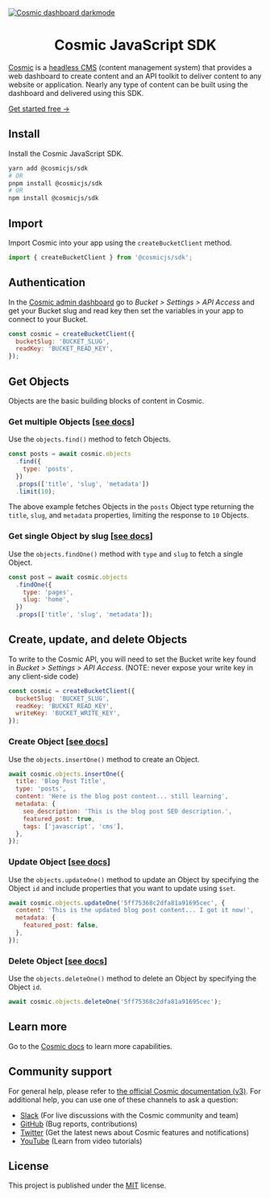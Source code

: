 <a href="https://beta.cosmicjs.com/signup">
  <img src="https://imgix.cosmicjs.com/ca74e2f0-c8e4-11ed-b01d-23d7b265c299-cosmic-dashboard-dark.png?w=2000&auto=format" alt="Cosmic dashboard darkmode" />
</a>

<h1 align="center">Cosmic JavaScript SDK</h1>

[Cosmic](https://www.cosmicjs.com/) is a [headless CMS](https://www.cosmicjs.com/headless-cms) (content management system) that provides a web dashboard to create content and an API toolkit to deliver content to any website or application. Nearly any type of content can be built using the dashboard and delivered using this SDK.

[Get started free →](https://beta.cosmicjs.com/signup)

## Install

Install the Cosmic JavaScript SDK.

```bash
yarn add @cosmicjs/sdk
# OR
pnpm install @cosmicjs/sdk
# OR
npm install @cosmicjs/sdk
```

## Import

Import Cosmic into your app using the `createBucketClient` method.

```jsx
import { createBucketClient } from '@cosmicjs/sdk';
```

## Authentication

In the [Cosmic admin dashboard](https://beta.cosmicjs.com/login) go to _Bucket > Settings > API Access_ and get your Bucket slug and read key then set the variables in your app to connect to your Bucket.

```jsx
const cosmic = createBucketClient({
  bucketSlug: 'BUCKET_SLUG',
  readKey: 'BUCKET_READ_KEY',
});
```

## Get Objects

Objects are the basic building blocks of content in Cosmic.

### Get multiple Objects [[see docs](https://docs-v3.cosmicjs.com/docs/api/objects#get-objects)]

Use the `objects.find()` method to fetch Objects.

```jsx
const posts = await cosmic.objects
  .find({
    type: 'posts',
  })
  .props(['title', 'slug', 'metadata'])
  .limit(10);
```

The above example fetches Objects in the `posts` Object type returning the `title`, `slug`, and `metadata` properties, limiting the response to `10` Objects.

### Get single Object by slug [[see docs](https://docs-v3.cosmicjs.com/docs/api/objects#get-a-single-object-by-slug)]

Use the `objects.findOne()` method with `type` and `slug` to fetch a single Object.

```jsx
const post = await cosmic.objects
  .findOne({
    type: 'pages',
    slug: 'home',
  })
  .props(['title', 'slug', 'metadata']);
```

## Create, update, and delete Objects

To write to the Cosmic API, you will need to set the Bucket write key found in _Bucket > Settings > API Access_. (NOTE: never expose your write key in any client-side code)

```jsx
const cosmic = createBucketClient({
  bucketSlug: 'BUCKET_SLUG',
  readKey: 'BUCKET_READ_KEY',
  writeKey: 'BUCKET_WRITE_KEY',
});
```

### Create Object [[see docs](https://docs-v3.cosmicjs.com/docs/api/objects#create-an-object)]

Use the `objects.insertOne()` method to create an Object.

```jsx
await cosmic.objects.insertOne({
  title: 'Blog Post Title',
  type: 'posts',
  content: 'Here is the blog post content... still learning',
  metadata: {
    seo_description: 'This is the blog post SEO description.',
    featured_post: true,
    tags: ['javascript', 'cms'],
  },
});
```

### Update Object [[see docs](https://docs-v3.cosmicjs.com/docs/api/objects#update-an-object)]

Use the `objects.updateOne()` method to update an Object by specifying the Object `id` and include properties that you want to update using `$set`.

```jsx
await cosmic.objects.updateOne('5ff75368c2dfa81a91695cec', {
  content: 'This is the updated blog post content... I got it now!',
  metadata: {
    featured_post: false,
  },
});
```

### Delete Object [[see docs](https://docs-v3.cosmicjs.com/docs/api/objects#delete-an-object)]

Use the `objects.deleteOne()` method to delete an Object by specifying the Object `id`.

```jsx
await cosmic.objects.deleteOne('5ff75368c2dfa81a91695cec');
```

## Learn more

Go to the [Cosmic docs](https://docs-v3.cosmicjs.com) to learn more capabilities.

## Community support

For general help, please refer to [the official Cosmic documentation (v3)](https://docs-v3.cosmicjs.com). For additional help, you can use one of these channels to ask a question:

- [Slack](https://www.cosmicjs.com/community) (For live discussions with the Cosmic community and team)
- [GitHub](https://github.com/cosmicjs/cosmicjs/cosmic-sdk-js) (Bug reports, contributions)
- [Twitter](https://twitter.com/cosmicjs) (Get the latest news about Cosmic features and notifications)
- [YouTube](https://www.youtube.com/cosmicjs) (Learn from video tutorials)

## License

This project is published under the [MIT](https://github.com/cosmicjs/cosmic-sdk-js/blob/HEAD/LICENSE) license.
